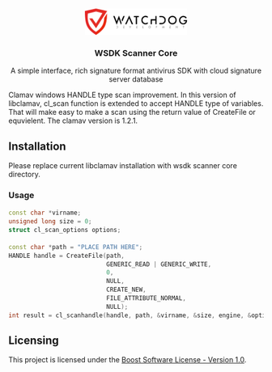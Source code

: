 <!-- PROJECT LOGO -->
<br />
<p align="center">
  <a href="https://watchdog.dev">
    <img src="/docs/logo.png" alt="Logo" width="40%" height="40%">
  </a>

  <h3 align="center">WSDK Scanner Core</h3>

  <p align="center">
    A simple interface, rich signature format antivirus SDK with cloud signature server database
  </p>
</p>

Clamav windows HANDLE type scan improvement. In this version of libclamav, cl_scan function is extended to accept HANDLE type of variables.
That will make easy to make a scan using the return value of CreateFile or equvielent. The clamav version is 1.2.1.

## Installation
Please replace current libclamav installation with wsdk scanner core directory.

### Usage
```cpp
const char *virname;
unsigned long size = 0;
struct cl_scan_options options;

const char *path = "PLACE PATH HERE";
HANDLE handle = CreateFile(path,
                           GENERIC_READ | GENERIC_WRITE,
                           0,
                           NULL,
                           CREATE_NEW,
                           FILE_ATTRIBUTE_NORMAL,
                           NULL);   
int result = cl_scanhandle(handle, path, &virname, &size, engine, &options);
```

## Licensing
This project is licensed under the [Boost Software License - Version 1.0](https://github.com/watchdogdevel/wsdk-scanner-core/blob/master/LICENSE).
